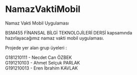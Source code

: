 # NamazVaktiMobil
Namaz Vakti Mobil Uygulaması

BSM455 FİNANSAL BİLGİ TEKNOLOJİLERİ DERSİ kapsamında hazırlayacağımız namaz vakti mobil uygulaması.

Projede yer alan grup üyeleri : 

G181210111 - Necdet Can ÖZBEK <br>
G191210103 - Ahmet Selçuk PARLAK <br>
G191210013 - Eren İbrahim KAVLAK <br>
